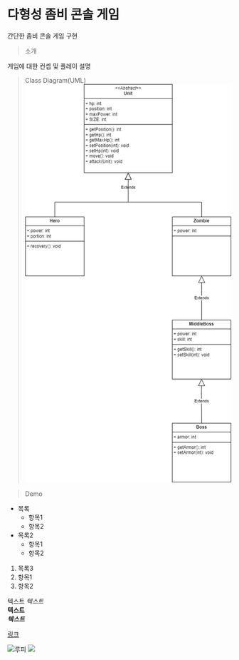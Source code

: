 # 다형성 좀비 콘솔 게임
간단한 좀비 콘솔 게임 구현

> 소개
>
게임에 대한 컨셉 및 플레이 설명

> Class Diagram(UML)
![diagram](https://github.com/mingikim-giv/zombie/blob/master/images/%EC%A2%80%EB%B9%84%EA%B2%8C%EC%9E%84.jpg?raw=true)

> Demo 



* 목록
  * 항목1
  * 항목2
* 목록2
  * 항목1
  * 항목2

1. 목록3
  1. 항목1
  2. 항목2

텍스트
*텍스트*  <br>
**텍스트** <br>
***텍스트*** <br>

[링크](https://github.com/mingikim-giv/zombie/new/master?filename=README.md)

![루피](https://yt3.googleusercontent.com/HAW0DwztaccF_6W1XxhAtiYp2kXDTidmTzqoHnmgN-tGzEX9JHxAdBb1XtxHhSuRC5R4sNA2=s900-c-k-c0x00ffffff-no-rj)
<img src="https://yt3.googleusercontent.com/HAW0DwztaccF_6W1XxhAtiYp2kXDTidmTzqoHnmgN-tGzEX9JHxAdBb1XtxHhSuRC5R4sNA2=s900-c-k-c0x00ffffff-no-rj" width="100">
